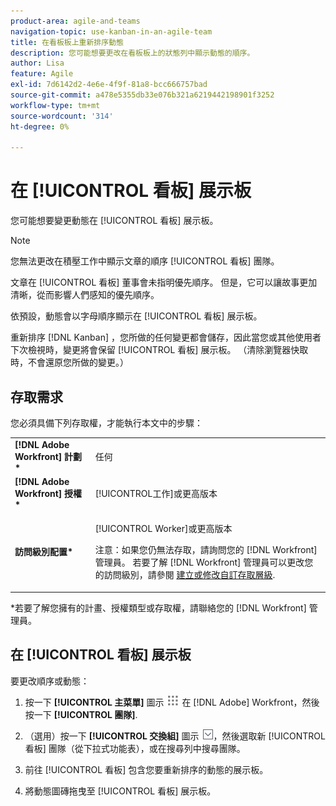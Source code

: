 ```yaml
---
product-area: agile-and-teams
navigation-topic: use-kanban-in-an-agile-team
title: 在看板板上重新排序動態
description: 您可能想要更改在看板板上的狀態列中顯示動態的順序。
author: Lisa
feature: Agile
exl-id: 7d6142d2-4e6e-4f9f-81a8-bcc666757bad
source-git-commit: a478e5355db33e076b321a6219442198901f3252
workflow-type: tm+mt
source-wordcount: '314'
ht-degree: 0%

---
```


# 在 [!UICONTROL 看板] 展示板

您可能想要變更動態在 [!UICONTROL 看板] 展示板。

>[!NOTE]
>
>您無法更改在積壓工作中顯示文章的順序 [!UICONTROL 看板] 團隊。

文章在 [!UICONTROL 看板] 董事會未指明優先順序。 但是，它可以讓故事更加清晰，從而影響人們感知的優先順序。

依預設，動態會以字母順序顯示在 [!UICONTROL 看板] 展示板。

重新排序 [!DNL Kanban] ，您所做的任何變更都會儲存，因此當您或其他使用者下次檢視時，變更將會保留 [!UICONTROL 看板] 展示板。 （清除瀏覽器快取時，不會還原您所做的變更。）

## 存取需求

您必須具備下列存取權，才能執行本文中的步驟：

<table style="table-layout:auto"> 
 <col> 
 <col> 
 <tbody> 
  <tr> 
   <td role="rowheader"><strong>[!DNL Adobe Workfront] 計劃*</strong></td> 
   <td> <p>任何</p> </td> 
  </tr> 
  <tr> 
   <td role="rowheader"><strong>[!DNL Adobe Workfront] 授權*</strong></td> 
   <td> <p>[!UICONTROL工作]或更高版本</p> </td> 
  </tr> 
  <tr> 
   <td role="rowheader"><strong>訪問級別配置*</strong></td> 
   <td> <p>[!UICONTROL Worker]或更高版本</p> <p>注意：如果您仍無法存取，請詢問您的 [!DNL Workfront] 管理員。 若要了解 [!DNL Workfront] 管理員可以更改您的訪問級別，請參閱 <a href="../../administration-and-setup/add-users/configure-and-grant-access/create-modify-access-levels.md" class="MCXref xref">建立或修改自訂存取層級</a>.</p> </td> 
  </tr> 
 </tbody> 
</table>

&#42;若要了解您擁有的計畫、授權類型或存取權，請聯絡您的 [!DNL Workfront] 管理員。

## 在 [!UICONTROL 看板] 展示板

要更改順序或動態：

1. 按一下 **[!UICONTROL 主菜單]** 圖示 ![](assets/main-menu-icon.png) 在 [!DNL Adobe] Workfront，然後按一下 **[!UICONTROL 團隊]**.

1. （選用）按一下 **[!UICONTROL 交換組]** 圖示 ![切換團隊表徵圖](assets/switch-team-icon.png)，然後選取新 [!UICONTROL 看板] 團隊（從下拉式功能表），或在搜尋列中搜尋團隊。

1. 前往 [!UICONTROL 看板] 包含您要重新排序的動態的展示板。
1. 將動態圖磚拖曳至 [!UICONTROL 看板] 展示板。
